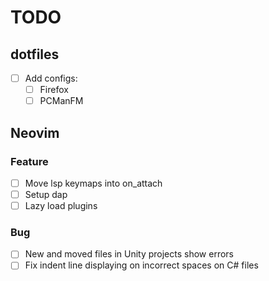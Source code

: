 # TODO

## dotfiles

- [ ] Add configs:
  - [ ] Firefox
  - [ ] PCManFM

## Neovim

### Feature

- [ ] Move lsp keymaps into on_attach
- [ ] Setup dap
- [ ] Lazy load plugins

### Bug

- [ ] New and moved files in Unity projects show errors
- [ ] Fix indent line displaying on incorrect spaces on C# files
